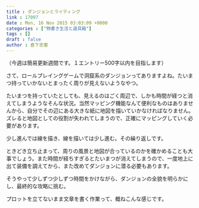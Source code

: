 ```yaml
---
title : ダンジョンとライティング
link : 17097
date : Mon, 16 Nov 2015 03:03:09 +0000
categories : ["物書き生活と道具箱"]
tags : []
draft : false
author : 倉下忠憲
---
```


（今週は簡易更新週間です。１エントリー500字以内を目指します）

さて、ロールプレイングゲームで洞窟系のダンジョンってありますよね。たいまつ持っていかないとまったく周りが見えないようなやつ。

たいまつを持っていたとしても、見えるのはごく周辺で、しかも時間が経つと消えてしまうようなそんな状況。当然マッピング機能なんて便利なものはありませんから、自分でその辺にある大きな紙に地図を描いていかなければなりません。ズレると地図としての役割が失われてしまうので、正確にマッピングしていく必要があります。

少し進んでは線を描き、線を描いては少し進む。その繰り返しです。

ときどき立ち止まって、周りの風景と地図が合っているのかを確かめることも大事でしょう。また時間が経ちすぎるとたいまつが消えてしまうので、一度地上に出て装備を調えてから、また改めてダンジョンに潜る必要もあります。

そうやって少しずつ少しずつ時間をかけながら、ダンジョンの全貌を明らかにし、最終的な攻略に挑む。

プロットを立てないまま文章を書く作業って、概ねこんな感じです。